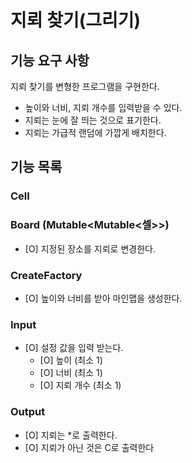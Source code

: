 # 지뢰 찾기(그리기)

## 기능 요구 사항

지뢰 찾기를 변형한 프로그램을 구현한다.

- 높이와 너비, 지뢰 개수를 입력받을 수 있다.
- 지뢰는 눈에 잘 띄는 것으로 표기한다.
- 지뢰는 가급적 랜덤에 가깝게 배치한다.

## 기능 목록

### Cell

### Board (Mutable<Mutable<셀>>)

- [O] 지정된 장소를 지뢰로 변경한다.

### CreateFactory
- [O] 높이와 너비를 받아 마인맵을 생성한다.

### Input

- [O] 설정 값을 입력 받는다.
    - [O] 높이 (최소 1)
    - [O] 너비 (최소 1)
    - [O] 지뢰 개수 (최소 1)

### Output

- [O] 지뢰는 *로 출력한다.
- [O] 지뢰가 아닌 것은 C로 출력한다

